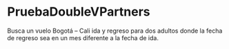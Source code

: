 # PruebaDoubleVPartners
Busca un vuelo Bogotá – Cali ida y regreso para dos adultos donde la fecha de regreso sea en un mes diferente a la fecha de ida.

